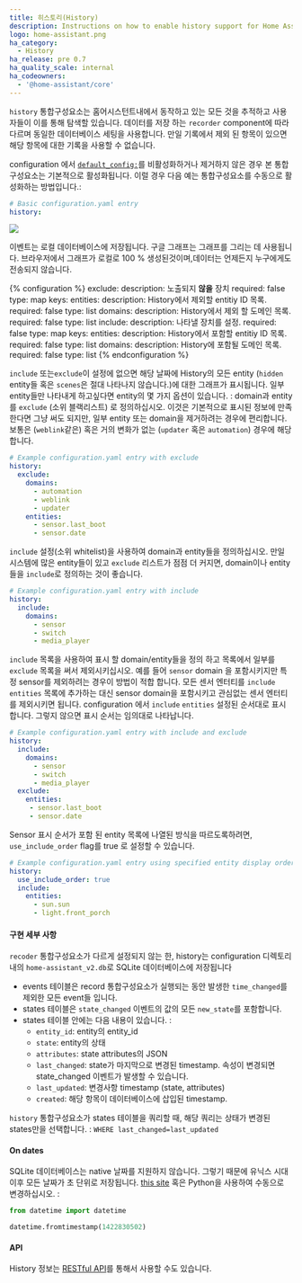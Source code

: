 ```yaml
---
title: 히스토리(History)
description: Instructions on how to enable history support for Home Assistant.
logo: home-assistant.png
ha_category:
  - History
ha_release: pre 0.7
ha_quality_scale: internal
ha_codeowners:
  - '@home-assistant/core'
---
```


`history` 통합구성요소는 홈어시스턴트내에서 동작하고 있는 모든 것을 추적하고 사용자들이 이를 통해 탐색할 있습니다. 
데이터를 저장 하는 `recorder` component에 따라 다르며 동일한 데이터베이스 세팅을 사용합니다.
만일 기록에서 제외 된 항목이 있으면 해당 항목에 대한 기록을 사용할 수 없습니다.

configuration 에서 [`default_config:`](https://www.home-assistant.io/integrations/default_config/)를 비활성화하거나 제거하지 않은 경우 본 통합구성요소는 기본적으로 활성화됩니다. 
이럴 경우 다음 예는 통합구성요소를 수동으로 활성화하는 방법입니다.:

```yaml
# Basic configuration.yaml entry
history:
```

<p class='img'>
  <a href='{{site_root}}/images/screenshots/component_history_24h.png'>
    <img src='{{site_root}}/images/screenshots/component_history_24h.png' />
  </a>
</p>

<div class='note'>
이벤트는 로컬 데이터베이스에 저장됩니다. 구글 그래프는 그래프를 그리는 데 사용됩니다.
브라우저에서 그래프가 로컬로 100 % 생성된것이며,데이터는 언제든지 누구에게도 전송되지 않습니다. 
</div>

{% configuration %}
exclude:
  description: 노출되지 **않을** 장치
  required: false
  type: map
  keys:
    entities:
      description: History에서 제외할 entitiy ID 목록.
      required: false
      type: list
    domains:
      description: History에서 제외 할 도메인 목록.
      required: false
      type: list
include:
  description: 나타낼 장치를 설정.
  required: false
  type: map
  keys:
    entities:
      description: History에서 포함할 entitiy ID 목록.
      required: false
      type: list
    domains:
      description: History에 포함될 도메인 목록.
      required: false
      type: list
{% endconfiguration %}

`include` 또는`exclude`이 설정에 없으면 해당 날짜에 History의 모든 entity (`hidden` entity들 혹은 `scenes`은 절대 나타나지 않습니다.)에 대한 그래프가 표시됩니다. 일부 entity들만 나타내게 하고싶다면 entity의 몇 가지 옵션이 있습니다. :
domain과 entity를 `exclude` (소위 블랙리스트) 로 정의하십시오.  이것은 기본적으로 표시된 정보에 만족한다면 그냥 써도 되지만, 일부 entity 또는 domain을 제거하려는 경우에 편리합니다. 보통은 (`weblink`같은) 혹은 거의 변화가 없는 (`updater` 혹은 `automation`) 경우에 해당 합니다.

```yaml
# Example configuration.yaml entry with exclude
history:
  exclude:
    domains:
      - automation
      - weblink
      - updater
    entities:
      - sensor.last_boot
      - sensor.date
```

`include` 설정(소위 whitelist)을 사용하여 domain과 entity들을 정의하십시오. 만일 시스템에 많은 entity들이 있고 `exclude` 리스트가 점점 더 커지면, domain이나 entity들을 `include`로 정의하는 것이 좋습니다. 

```yaml
# Example configuration.yaml entry with include
history:
  include:
    domains:
      - sensor
      - switch
      - media_player
```

`include` 목록을 사용하여 표시 할 domain/entity들을 정의 하고 목록에서 일부를 `exclude` 목록을 써서 제외시키십시오. 
예를 들어 `sensor` domain 을 포함시키지만 특정 sensor를 제외하려는 경우이 방법이 적합 합니다. 
모든 센서 엔터티를 `include` `entities` 목록에 추가하는 대신 sensor domain을 포함시키고 관심없는 센서 엔터티를 제외시키면 됩니다. configuration 에서 `include` `entities` 설정된 순서대로 표시합니다. 그렇지 않으면 표시 순서는 임의대로 나타납니다.

```yaml
# Example configuration.yaml entry with include and exclude
history:
  include:
    domains:
      - sensor
      - switch
      - media_player
  exclude:
    entities:
     - sensor.last_boot
     - sensor.date
```

Sensor 표시 순서가 포함 된 entity 목록에 나열된 방식을 따르도록하려면,
`use_include_order` flag를 true 로 설정할 수 있습니다.

```yaml
# Example configuration.yaml entry using specified entity display order
history:
  use_include_order: true
  include:
    entities:
      - sun.sun
      - light.front_porch
```

#### 구현 세부 사항

`recoder` 통합구성요소가 다르게 설정되지 않는 한, history는 configuration 디렉토리 내의 `home-assistant_v2.db`로 SQLite 데이터베이스에 저장됩니다

 - events 테이블은 record 통합구성요소가 실행되는 동안 발생한 `time_changed`를 제외한 모든 event들 입니다.
 - states 테이블은 `state_changed` 이벤트의 값의 모든 `new_state`를 포함합니다. 
 - states 테이블 안에는 다음 내용이 있습니다. :
   - `entity_id`: entity의 entity_id
   - `state`: entity의 상태
   - `attributes`: state attributes의 JSON
   - `last_changed`: state가 마지막으로 변경된 timestamp. 속성이 변경되면 state_changed 이벤트가 발생할 수 있습니다.
   - `last_updated`: 변경사항 timestamp (state, attributes)
   - `created`: 해당 항목이 데이터베이스에 삽입된 timestamp.

`history` 통합구성요소가 states 테이블을 쿼리할 때, 해당 쿼리는 상태가 변경된 states만을 선택합니다. : `WHERE last_changed=last_updated`

#### On dates

SQLite 데이터베이스는 native 날짜를 지원하지 않습니다. 그렇기 때문에 유닉스 시대 이후 모든 날짜가 초 단위로 저장됩니다. 
[this site](https://www.epochconverter.com/) 혹은 Python을 사용하여 수동으로 변경하십시오. :

```python
from datetime import datetime

datetime.fromtimestamp(1422830502)
```

#### API

History 정보는 [RESTful API](/developers/rest_api/#get-apihistory)를 통해서 사용할 수도 있습니다. 
